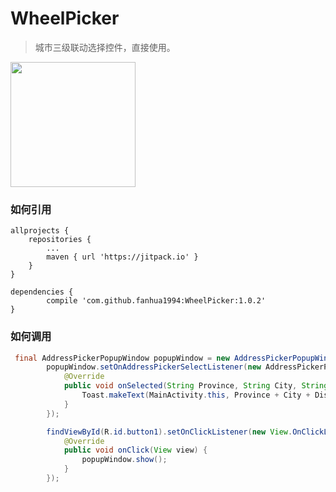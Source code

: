 # WheelPicker

> 城市三级联动选择控件，直接使用。


<div>
<img width="200px" src="https://github.com/fanhua1994/WheelPicker/blob/master/image/F67C4C652760636CD9CB18C907299964.png?raw=true" />
</div>

### 如何引用
```
allprojects {
    repositories {
        ...
        maven { url 'https://jitpack.io' }
    }
}
```
```
dependencies {
        compile 'com.github.fanhua1994:WheelPicker:1.0.2'
}
```

### 如何调用
```Java
 final AddressPickerPopupWindow popupWindow = new AddressPickerPopupWindow(MainActivity.this);
        popupWindow.setOnAddressPickerSelectListener(new AddressPickerPopupWindow.OnAddressPickerSelectListener() {
            @Override
            public void onSelected(String Province, String City, String District, String PostCode) {
                Toast.makeText(MainActivity.this, Province + City + District, Toast.LENGTH_LONG).show();
            }
        });

        findViewById(R.id.button1).setOnClickListener(new View.OnClickListener() {
            @Override
            public void onClick(View view) {
                popupWindow.show();
            }
        });
```
